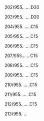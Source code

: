 202/955.......D30 


203/955.......D30 


204/955.......C15 


205/955.......C15 


206/955.......C15 


207/955.......C15 


208/955.......C15 


209/955.......C15 


210/955.......C15 


211/955.......C15 


212/955.......C15 


213/955.... 

